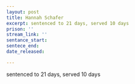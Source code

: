 ```yaml
---
layout: post
title: Hannah Schafer
excerpt: sentenced to 21 days, served 10 days
prison: ''
stream_link: ''
sentance_start: 
sentece_end: 
date_released: 

---
```

sentenced to 21 days, served 10 days